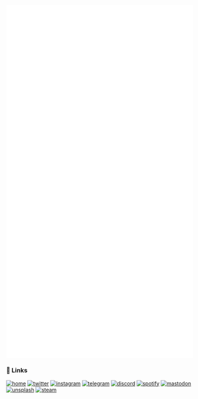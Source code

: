 <img align="center" src="/metrics.base.svg" alt="basic">
<img align="center" src="/metrics.plugin.svg" alt="detail">

### 🔗 Links

[![home](https://img.shields.io/badge/Home-24292F?style=for-the-badge&logo=github&logoColor=white)](https://krzhck.github.io)
[![twitter](https://img.shields.io/badge/Twi-1D9BF0?style=for-the-badge&logo=twitter&logoColor=white)](https://twitter.com/krzhck)
[![instagram](https://img.shields.io/badge/Ins-E4405F?style=for-the-badge&logo=instagram&logoColor=white)](https://www.instagram.com/krzhck)
[![telegram](https://img.shields.io/badge/Tele-4E9DD5?style=for-the-badge&logo=telegram&logoColor=white)](https://t.me/krzhck)
[![discord](https://img.shields.io/badge/Disc-5A65E8?style=for-the-badge&logo=discord&logoColor=white)](https://discordapp.com/users/715527381770829904)
[![spotify](https://img.shields.io/badge/Spt-121212?style=for-the-badge&logo=spotify&logoColor=65D46E)](https://open.spotify.com/user/31r2d66pp76ra5js4ek23zhmbczm?si=c863639b175c4e3a)
[![mastodon](https://img.shields.io/badge/Mast-2c90d9?style=for-the-badge&logo=mastodon&logoColor=white)](https://mastodon.social/web/@krzhck)
[![unsplash](https://img.shields.io/badge/Uns-000000?style=for-the-badge&logo=unsplash&logoColor=white)](https://unsplash.com/@krzhck)
[![steam](https://img.shields.io/badge/Steam-3B6390?style=for-the-badge&logo=steam&logoColor=white)](https://steamcommunity.com/id/krzhck/)
